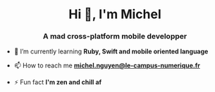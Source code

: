 <h1 align="center">Hi 👋, I'm Michel</h1>
<h3 align="center">A mad cross-platform mobile developper</h3>

- 🌱 I’m currently learning **Ruby, Swift and mobile oriented language**

- 📫 How to reach me **michel.nguyen@le-campus-numerique.fr**

- ⚡ Fun fact **I'm zen and chill af**